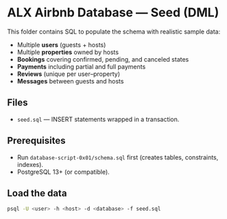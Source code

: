 # ALX Airbnb Database — Seed (DML)

This folder contains SQL to populate the schema with realistic sample data:
- Multiple **users** (guests + hosts)
- Multiple **properties** owned by hosts
- **Bookings** covering confirmed, pending, and canceled states
- **Payments** including partial and full payments
- **Reviews** (unique per user–property)
- **Messages** between guests and hosts

## Files
- `seed.sql` — INSERT statements wrapped in a transaction.

## Prerequisites
- Run `database-script-0x01/schema.sql` first (creates tables, constraints, indexes).
- PostgreSQL 13+ (or compatible).

## Load the data
```bash
psql -U <user> -h <host> -d <database> -f seed.sql
